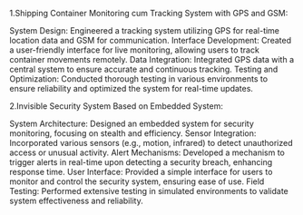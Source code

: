 1.Shipping Container Monitoring cum Tracking System with GPS and GSM:

System Design: Engineered a tracking system utilizing GPS for real-time location data and GSM for communication.
Interface Development: Created a user-friendly interface for live monitoring, allowing users to track container movements remotely.
Data Integration: Integrated GPS data with a central system to ensure accurate and continuous tracking.
Testing and Optimization: Conducted thorough testing in various environments to ensure reliability and optimized the system for real-time updates.


2.Invisible Security System Based on Embedded System:

System Architecture: Designed an embedded system for security monitoring, focusing on stealth and efficiency.
Sensor Integration: Incorporated various sensors (e.g., motion, infrared) to detect unauthorized access or unusual activity.
Alert Mechanisms: Developed a mechanism to trigger alerts in real-time upon detecting a security breach, enhancing response time.
User Interface: Provided a simple interface for users to monitor and control the security system, ensuring ease of use.
Field Testing: Performed extensive testing in simulated environments to validate system effectiveness and reliability.
